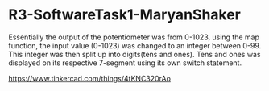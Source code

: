 # R3-SoftwareTask1-MaryanShaker
Essentially the output of the potentiometer was from 0-1023, using the map function, the input value (0-1023) was changed to an integer between 0-99. This integer was then split up into digits(tens and ones). Tens and ones was displayed on its respective 7-segment using its own switch statement.

https://www.tinkercad.com/things/4tKNC320rAo

